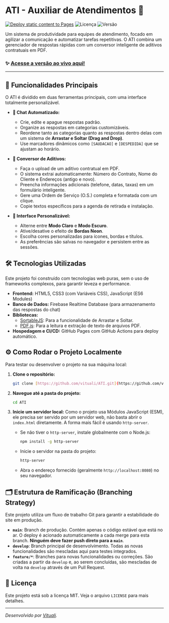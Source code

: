 # ATI - Auxiliar de Atendimentos 🤖

[![Deploy static content to Pages](https://github.com/Vituali/ATI/actions/workflows/pages/pages-build-deployment/badge.svg)](https://github.com/Vituali/ATI/actions/workflows/pages/pages-build-deployment)
![Licença](https://img.shields.io/badge/licen%C3%A7a-MIT-blue.svg)
![Versão](https://img.shields.io/badge/vers%C3%A3o-2.0.0-brightgreen)

Um sistema de produtividade para equipes de atendimento, focado em agilizar a comunicação e automatizar tarefas repetitivas. O ATI combina um gerenciador de respostas rápidas com um conversor inteligente de aditivos contratuais em PDF.

### ✨ [Acesse a versão ao vivo aqui!](https://vituali.github.io/ATI/)

---

## 🚀 Funcionalidades Principais

O ATI é dividido em duas ferramentas principais, com uma interface totalmente personalizável.

* **💬 Chat Automatizado:**
    * Crie, edite e apague respostas padrão.
    * Organize as respostas em categorias customizáveis.
    * Reordene tanto as categorias quanto as respostas dentro delas com um sistema de **Arrastar e Soltar (Drag and Drop)**.
    * Use marcadores dinâmicos como `[SAUDACAO]` e `[DESPEDIDA]` que se ajustam ao horário.

* **📄 Conversor de Aditivos:**
    * Faça o upload de um aditivo contratual em PDF.
    * O sistema extrai automaticamente: Número do Contrato, Nome do Cliente e Endereços (antigo e novo).
    * Preencha informações adicionais (telefone, datas, taxas) em um formulário inteligente.
    * Gere uma Ordem de Serviço (O.S.) completa e formatada com um clique.
    * Copie textos específicos para a agenda de retirada e instalação.

* **🎨 Interface Personalizável:**
    * Alterne entre **Modo Claro** e **Modo Escuro**.
    * Ative/desative o efeito de **Bordas Neon**.
    * Escolha cores personalizadas para ícones, bordas e títulos.
    * As preferências são salvas no navegador e persistem entre as sessões.

## 🛠️ Tecnologias Utilizadas

Este projeto foi construído com tecnologias web puras, sem o uso de frameworks complexos, para garantir leveza e performance.

* **Frontend:** HTML5, CSS3 (com Variáveis CSS), JavaScript (ES6 Modules)
* **Banco de Dados:** Firebase Realtime Database (para armazenamento das respostas do chat)
* **Bibliotecas:**
    * [SortableJS](https://github.com/SortableJS/Sortable): Para a funcionalidade de Arrastar e Soltar.
    * [PDF.js](https://mozilla.github.io/pdf.js/): Para a leitura e extração de texto de arquivos PDF.
* **Hospedagem e CI/CD:** GitHub Pages com GitHub Actions para deploy automático.

## ⚙️ Como Rodar o Projeto Localmente

Para testar ou desenvolver o projeto na sua máquina local:

1.  **Clone o repositório:**
    ```bash
    git clone [https://github.com/vituali/ATI.git](https://github.com/vituali/ATI.git)
    ```

2.  **Navegue até a pasta do projeto:**
    ```bash
    cd ATI
    ```

3.  **Inicie um servidor local:**
    Como o projeto usa Módulos JavaScript (ESM), ele precisa ser servido por um servidor web, não basta abrir o `index.html` diretamente. A forma mais fácil é usando `http-server`.

    * Se não tiver o `http-server`, instale globalmente com o Node.js:
        ```bash
        npm install -g http-server
        ```
    * Inicie o servidor na pasta do projeto:
        ```bash
        http-server
        ```
    * Abra o endereço fornecido (geralmente `http://localhost:8080`) no seu navegador.

## 🗂️ Estrutura de Ramificação (Branching Strategy)

Este projeto utiliza um fluxo de trabalho Git para garantir a estabilidade do site em produção.

* **`main`**: Branch de produção. Contém apenas o código estável que está no ar. O deploy é acionado automaticamente a cada merge para esta branch. **Ninguém deve fazer push direto para a `main`**.
* **`develop`**: Branch principal de desenvolvimento. Todas as novas funcionalidades são mescladas aqui para testes integrados.
* **`feature/*`**: Branches para novas funcionalidades ou correções. São criadas a partir da `develop` e, ao serem concluídas, são mescladas de volta na `develop` através de um Pull Request.

## 📄 Licença

Este projeto está sob a licença MIT. Veja o arquivo `LICENSE` para mais detalhes.

---

*Desenvolvido por [Vituali](https://github.com/vituali).*
